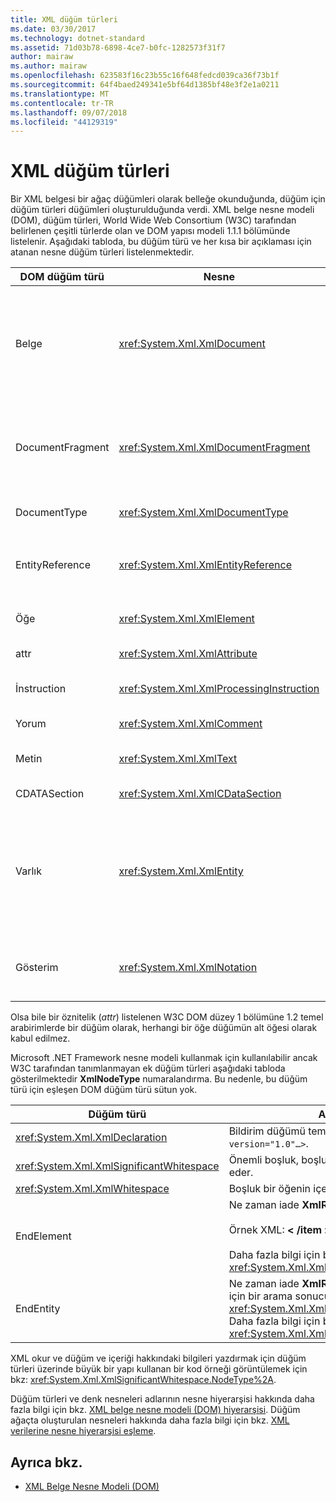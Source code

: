 ```yaml
---
title: XML düğüm türleri
ms.date: 03/30/2017
ms.technology: dotnet-standard
ms.assetid: 71d03b78-6898-4ce7-b0fc-1282573f31f7
author: mairaw
ms.author: mairaw
ms.openlocfilehash: 623583f16c23b55c16f648fedcd039ca36f73b1f
ms.sourcegitcommit: 64f4baed249341e5bf64d1385bf48e3f2e1a0211
ms.translationtype: MT
ms.contentlocale: tr-TR
ms.lasthandoff: 09/07/2018
ms.locfileid: "44129319"
---
```

# <a name="types-of-xml-nodes"></a>XML düğüm türleri
Bir XML belgesi bir ağaç düğümleri olarak belleğe okunduğunda, düğüm için düğüm türleri düğümleri oluşturulduğunda verdi. XML belge nesne modeli (DOM), düğüm türleri, World Wide Web Consortium (W3C) tarafından belirlenen çeşitli türlerde olan ve DOM yapısı modeli 1.1.1 bölümünde listelenir. Aşağıdaki tabloda, bu düğüm türü ve her kısa bir açıklaması için atanan nesne düğüm türleri listelenmektedir.  
  
|DOM düğüm türü|Nesne|Açıklama|  
|-------------------|------------|-----------------|  
|Belge|<xref:System.Xml.XmlDocument>|Ağaçtaki tüm düğümleri kapsayıcı. Olarak da bilinir, her zaman aynı kök öğesi değil belge kökü olan.|  
|DocumentFragment|<xref:System.Xml.XmlDocumentFragment>|Bir veya daha fazla düğüm bir ağaç yapısı olmadan içeren geçici bir paketi.|  
|DocumentType|<xref:System.Xml.XmlDocumentType>|Temsil eden `<!DOCTYPE…>` düğümü.|  
|EntityReference|<xref:System.Xml.XmlEntityReference>|Genişletilmiş varlık başvurusu metni temsil eder.|  
|Öğe|<xref:System.Xml.XmlElement>|Bir öğe düğümü temsil eder.|  
|attr|<xref:System.Xml.XmlAttribute>|Bir öğenin bir özniteliktir.|  
|İnstruction|<xref:System.Xml.XmlProcessingInstruction>|Bir işlem yönergesi düğümü ' dir.|  
|Yorum|<xref:System.Xml.XmlComment>|Bir açıklama düğümü.|  
|Metin|<xref:System.Xml.XmlText>|Bir öğe veya öznitelik ait olan metin.|  
|CDATASection|<xref:System.Xml.XmlCDataSection>|CDATA temsil eder.|  
|Varlık|<xref:System.Xml.XmlEntity>|Temsil eden `<!ENTITY…>` bildirimlerinde XML belge, bir iç belge türü tanımı (DTD'nin) alt ya da DTD'ler ve parametre varlık.|  
|Gösterim|<xref:System.Xml.XmlNotation>|DTD'nin içinde bildirilen bir yazım biçimi temsil eder.|  
  
 Olsa bile bir öznitelik (*attr*) listelenen W3C DOM düzey 1 bölümüne 1.2 temel arabirimlerde bir düğüm olarak, herhangi bir öğe düğümün alt öğesi olarak kabul edilmez.  
  
 Microsoft .NET Framework nesne modeli kullanmak için kullanılabilir ancak W3C tarafından tanımlanmayan ek düğüm türleri aşağıdaki tabloda gösterilmektedir **XmlNodeType** numaralandırma. Bu nedenle, bu düğüm türü için eşleşen DOM düğüm türü sütun yok.  
  
|Düğüm türü|Açıklama|  
|---------------|-----------------|  
|<xref:System.Xml.XmlDeclaration>|Bildirim düğümü temsil eden `<?xml version="1.0"…>`.|  
|<xref:System.Xml.XmlSignificantWhitespace>|Önemli boşluk, boşluk içerikte olduğu temsil eder.|  
|<xref:System.Xml.XmlWhitespace>|Boşluk bir öğenin içeriğini temsil eder.|  
|EndElement|Ne zaman iade **XmlReader** sonuna bir öğe alır.<br /><br /> Örnek XML:  **\< /item >**<br /><br /> Daha fazla bilgi için bkz. <xref:System.Xml.XmlNodeType>.|  
|EndEntity|Ne zaman iade **XmlReader** varlık değiştirme için bir arama sonucunda sonuna alır <xref:System.Xml.XmlReader.ResolveEntity%2A>. Daha fazla bilgi için bkz. <xref:System.Xml.XmlNodeType>.|  
  
 XML okur ve düğüm ve içeriği hakkındaki bilgileri yazdırmak için düğüm türleri üzerinde büyük bir yapı kullanan bir kod örneği görüntülemek için bkz: <xref:System.Xml.XmlSignificantWhitespace.NodeType%2A>.  
  
 Düğüm türleri ve denk nesneleri adlarının nesne hiyerarşisi hakkında daha fazla bilgi için bkz. [XML belge nesne modeli (DOM) hiyerarşisi](../../../../docs/standard/data/xml/xml-document-object-model-dom-hierarchy.md). Düğüm ağaçta oluşturulan nesneleri hakkında daha fazla bilgi için bkz. [XML verilerine nesne hiyerarşisi eşleme](../../../../docs/standard/data/xml/mapping-the-object-hierarchy-to-xml-data.md).  
  
## <a name="see-also"></a>Ayrıca bkz.

- [XML Belge Nesne Modeli (DOM)](../../../../docs/standard/data/xml/xml-document-object-model-dom.md)
